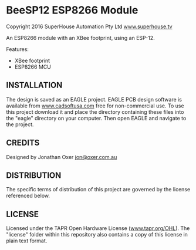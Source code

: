 BeeSP12 ESP8266 Module
======================
Copyright 2016 SuperHouse Automation Pty Ltd  www.superhouse.tv  

An ESP8266 module with an XBee footprint, using an ESP-12.

Features:

 * XBee footprint
 * ESP8266 MCU


INSTALLATION
------------
The design is saved as an EAGLE project. EAGLE PCB design software is
available from www.cadsoftusa.com free for non-commercial use. To use
this project download it and place the directory containing these files
into the "eagle" directory on your computer. Then open EAGLE and
navigate to the project.


CREDITS
-------
Designed by Jonathan Oxer jon@oxer.com.au


DISTRIBUTION
------------
The specific terms of distribution of this project are governed by the
license referenced below.


LICENSE
-------
Licensed under the TAPR Open Hardware License (www.tapr.org/OHL).
The "license" folder within this repository also contains a copy of
this license in plain text format.

